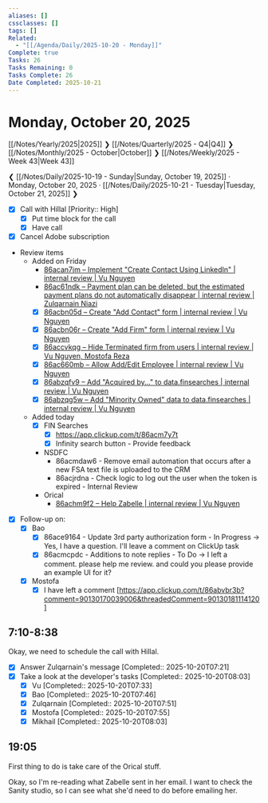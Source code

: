 ```yaml
---
aliases: []
cssclasses: []
tags: []
Related:
  - "[[/Agenda/Daily/2025-10-20 - Monday]]"
Complete: true
Tasks: 26
Tasks Remaining: 0
Tasks Complete: 26
Date Completed: 2025-10-21
---
```

# Monday, October 20, 2025

[[/Notes/Yearly/2025|2025]] ❯ [[/Notes/Quarterly/2025 - Q4|Q4]] ❯ [[/Notes/Monthly/2025 - October|October]] ❯ [[/Notes/Weekly/2025 - Week 43|Week 43]]

❮ [[/Notes/Daily/2025-10-19 - Sunday|Sunday, October 19, 2025]] · Monday, October 20, 2025 · [[/Notes/Daily/2025-10-21 - Tuesday|Tuesday, October 21, 2025]] ❯

- [x] Call with Hillal [Priority:: High]
    - [x] Put time block for the call 
    - [x] Have call
- [x] Cancel Adobe subscription
- Review items
    - Added on Friday
        - [86acan7jm – Implement "Create Contact Using LinkedIn" | internal review | Vu Nguyen](https://app.clickup.com/t/86acan7jm)
        - [86ac61ndk – Payment plan can be deleted, but the estimated payment plans do not automatically disappear | internal review | Zulqarnain Niazi](https://app.clickup.com/t/86ac61ndk)
        - [x] [86acbn05d – Create "Add Contact" form | internal review | Vu Nguyen](https://app.clickup.com/t/86acbn05d)
        - [x] [86acbn06r – Create "Add Firm" form | internal review | Vu Nguyen](https://app.clickup.com/t/86acbn06r)
        - [x] [86accvkqg – Hide Terminated firm from users | internal review | Vu Nguyen, Mostofa Reza](https://app.clickup.com/t/86accvkqg)
        - [x] [86ac660mb – Allow Add/Edit Employee | internal review | Vu Nguyen](https://app.clickup.com/t/86ac660mb)
        - [x] [86abzqfv9 – Add "Acquired by..." to data.finsearches | internal review | Vu Nguyen](https://app.clickup.com/t/86abzqfv9)
        - [x] [86abzqg5w – Add "Minority Owned" data to data.finsearches | internal review | Vu Nguyen](https://app.clickup.com/t/86abzqg5w)
    - Added today
        - [x] FIN Searches
            - [x] https://app.clickup.com/t/86acm7y7t
            - [x] Infinity search button - Provide feedback
        - NSDFC
            - 86acmdaw6 - Remove email automation that occurs after a new FSA text file is uploaded to the CRM
            - 86acjrdna - Check logic to log out the user when the token is expired - Internal Review
        - Orical
            - [86achm9f2 – Help Zabelle | internal review | Vu Nguyen](https://app.clickup.com/t/86achm9f2)
- [x] Follow-up on:
    - [x] Bao
        - [x] 86ace9164 - Update 3rd party authorization form - In Progress -> Yes, I have a question. I'll leave a comment on ClickUp task
        - [x] 86acmcpdc - Additions to note replies - To Do -> I left a comment. please help me review. and could you please provide an example UI for it?
    - [x] Mostofa
        - [x]  I have left a comment [https://app.clickup.com/t/86abvbr3b?comment=90130170039006&threadedComment=90130181114120]

## 7:10-8:38

Okay, we need to schedule the call with Hillal.

- [x] Answer Zulqarnain's message [Completed:: 2025-10-20T07:21]
- [x] Take a look at the developer's tasks [Completed:: 2025-10-20T08:03]
    - [x] Vu [Completed:: 2025-10-20T07:33]
    - [x] Bao [Completed:: 2025-10-20T07:46]
    - [x] Zulqarnain [Completed:: 2025-10-20T07:51]
    - [x] Mostofa [Completed:: 2025-10-20T07:55]
    - [x] Mikhail [Completed:: 2025-10-20T08:03]

## 19:05

First thing to do is take care of the Orical stuff.

Okay, so I'm re-reading what Zabelle sent in her email. I want to check the Sanity studio, so I can see what she'd need to do before emailing her.

